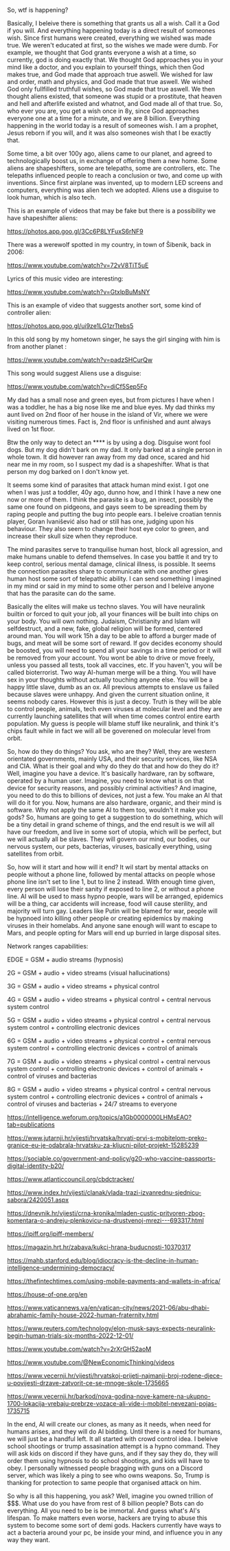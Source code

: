 So, wtf is happening?

Basically, I beleive there is something that grants us all a wish. Call it a God if you will. And everything happening today is a direct result of someones wish.
Since first humans were created, everything we wished was made true. We weren't educated at first, so the wishes we made were dumb.
For example, we thought that God grants everyone a wish at a time, so currently, god is doing exactly that.
We thought God approaches you in your mind like a doctor, and you explain to yourself things, which then God makes true, and God made that approach true aswell.
We wished for law and order, math and physics, and God made that true aswell.
We wished God only fullfilled truthfull wishes, so God made that true aswell.
We then thought aliens existed, that someone was stupid or a prostitute, that heaven and hell and afterlife existed and whatnot, and God made all of that true.
So, who ever you are, you get a wish once in 8y, since God approaches everyone one at a time for a minute, and we are 8 billion.
Everything happening in the world today is a result of someones wish. I am a prophet, Jesus reborn if you will, and it was also someones wish that I be exactly that.




Some time, a bit over 100y ago, aliens came to our planet, and agreed to technologically boost us, in exchange of offering them a new home.
Some aliens are shapeshifters, some are telepaths, some are controllers, etc. The telepaths influenced people to reach a conclusion or two,
and come up with inventions. Since first airplane was invented, up to modern LED screens and computers, everything was alien tech we adopted.
Aliens use a disguise to look human, which is also tech.

This is an example of videos that may be fake but there is a possibility we have shapeshifter aliens:

https://photos.app.goo.gl/3Cc6P8LYFuxS6rNF9

There was a werewolf spotted in my country, in town of Šibenik, back in 2006:

https://www.youtube.com/watch?v=72vV8TiT5uE

Lyrics of this music video are interesting:

https://www.youtube.com/watch?v=GtxlpBuMsNY

This is an example of video that suggests another sort, some kind of controller alien:

https://photos.app.goo.gl/ui9ze1LG1zrTtebs5

In this old song by my hometown singer, he says the girl singing with him is from another planet :

https://www.youtube.com/watch?v=padzSHCurQw

This song would suggest Aliens use a disguise:

https://www.youtube.com/watch?v=diCf5Sep5Fo

My dad has a small nose and green eyes, but from pictures I have when I was a toddler, he has a big nose like me and blue eyes. My dad thinks
my aunt lived on 2nd floor of her house in the island of Vir, where we were visiting numerous times. Fact is, 2nd floor is unfinished and aunt
always lived on 1st floor. 

Btw the only way to detect an **** is by using a dog. Disguise wont fool dogs.
But my dog didn't bark on my dad. It only barked at a single person in whole town. It did however ran away from my dad once, scared and hid near me in my room, 
so I suspect my dad is a shapeshifter. What is that person my dog barked on I don't know yet.

It seems some kind of parasites that attack human mind exist. I got one when I was just a toddler, 40y ago, dunno how, and I think I have a new one now or more of them.
I think the parasite is a bug, an insect, possibly the same one found on pidgeons, and gays seem to be spreading them by raping people and putting the bug into
people ears. I beleive croatian tennis player, Goran Ivanišević also had or still has one, judging upon his behaviour.
They also seem to change their host eye color to green, and increase their skull size when they reproduce.

The mind parasites serve to tranquilise human host, block all agression, and make humans unable to defend themselves.
In case you battle it and try to keep control, serious mental damage, clinical illness, is possible.
It seems the connection parasites share to communicate with one another gives human host some sort of telepathic ability. 
I can send something I imagined in my mind or said in my mind to some other person and I beleive anyone that has the parasite can do the same.

Basically the elites will make us techno slaves.
You will have neuralink builtin or forced to quit your job, all your finances will be built into chips on your body. You will own nothing.
Judaism, Christianity and Islam will selfdestruct, and a new, fake, global religion will be formed, centered around man.
You will work 15h a day to be able to afford a burger made of bugs, and meat will be some sort of reward.
If gov decides economy should be boosted, you will need to spend all your savings in a time period or it will be removed from your account.
You wont be able to drive or move freely, unless you passed all tests, took all vaccines, etc. If you haven't, you will be called bioterrorist.
Two way AI-human merge will be a thing. You will have sex in your thoughts without actually touching anyone else.
You will be a happy little slave, dumb as an ox. All previous attempts to enslave us failed because slaves were unhappy. 
And given the current situation online, it seems nobody cares.
However this is just a decoy. Truth is they will be able to control people, animals, tech even viruses at molecular level and they are currently
launching satellites that will when time comes control entire earth population. My guess is people will blame stuff like neuralink, and
think it's chips fault while in fact we will all be goverened on molecular level from orbit.

So, how do they do things? You ask, who are they? Well, they are western orientated governments, mainly USA, and their security services, like NSA and CIA.
What is their goal and why do they do that and how do they do it? Well, imagine you have a device. It's basically hardware, ran by software, operated by a human user.
Imagine, you need to know what is on that device for security reasons, and possibly criminal activities? And imagine, you need to do this to billions of devices, not just a few.
You make an AI that will do it for you. Now, humans are also hardware, organic, and their mind is software. Why not apply the same AI to them too, wouldn't it make you gods?
So, humans are going to get a suggestion to do something, which will be a tiny detail in grand scheme of things, and the end result is we will all have our freedom, and live
in some sort of utopia, which will be perfect, but we will actually all be slaves. They will govern our mind, our bodies, our nervous system, our pets, bacterias, viruses,
basically everything, using satellites from orbit.

So, how will it start and how will it end?
It wil start by mental attacks on people without a phone line, followed by mental attacks on people whose phone line isn't set to line 1, but to line 2 instead.
With enough time given, every person will lose their sanity if exposed to line 2, or without a phone line. 
AI will be used to mass hypno people, wars will be arranged, epidemics will be a thing, car accidents will increase, food will cause sterility, and majority will turn gay.
Leaders like Putin will be blamed for war, people will be hypnoed into killing other people or creating epidemics by making viruses in their homelabs.
And anyone sane enough will want to escape to Mars, and people opting for Mars will end up burried in large disposal sites.

Network ranges capabilities:

EDGE = GSM + audio streams (hypnosis)

2G = GSM + audio + video streams (visual hallucinations)

3G = GSM + audio + video streams + physical control

4G = GSM + audio + video streams + physical control + central nervous system control

5G = GSM + audio + video streams + physical control + central nervous system control + controlling electronic devices 

6G = GSM + audio + video streams + physical control + central nervous system control + controlling electronic devices + control of animals

7G = GSM + audio + video streams + physical control + central nervous system control + controlling electronic devices + control of animals + control of viruses and bacterias

8G = GSM + audio + video streams + physical control + central nervous system control + controlling electronic devices + control of animals + control of viruses and bacterias + 24/7 streams to everyone

https://intelligence.weforum.org/topics/a1Gb0000000LHMsEAO?tab=publications

https://www.jutarnji.hr/vijesti/hrvatska/hrvati-prvi-s-mobitelom-preko-granice-eu-je-odabrala-hrvatsku-za-kljucni-pilot-projekt-15285239

https://sociable.co/government-and-policy/g20-who-vaccine-passports-digital-identity-b20/

https://www.atlanticcouncil.org/cbdctracker/

https://www.index.hr/vijesti/clanak/vlada-trazi-izvanrednu-sjednicu-sabora/2420051.aspx

https://dnevnik.hr/vijesti/crna-kronika/mladen-custic-pritvoren-zbog-komentara-o-andreju-plenkovicu-na-drustvenoj-mrezi---693317.html

https://ipiff.org/ipiff-members/

https://magazin.hrt.hr/zabava/kukci-hrana-buducnosti-10370317

https://mahb.stanford.edu/blog/idiocracy-is-the-decline-in-human-intelligence-undermining-democracy/

https://thefintechtimes.com/using-mobile-payments-and-wallets-in-africa/

https://house-of-one.org/en

https://www.vaticannews.va/en/vatican-city/news/2021-06/abu-dhabi-abrahamic-family-house-2022-human-fraternity.html

https://www.reuters.com/technology/elon-musk-says-expects-neuralink-begin-human-trials-six-months-2022-12-01/

https://www.youtube.com/watch?v=2rXrGH52aoM

https://www.youtube.com/@NewEconomicThinking/videos

https://www.vecernji.hr/vijesti/hrvatskoj-prijeti-najmanji-broj-rodene-djece-u-povijesti-drzave-zatvorit-ce-se-mnoge-skole-1735665

https://www.vecernji.hr/barkod/nova-godina-nove-kamere-na-ukupno-1700-lokacija-vrebaju-prebrze-vozace-ali-vide-i-mobitel-nevezani-pojas-1735715


In the end, AI will create our clones, as many as it needs, when need for humans arises, and they will do AI bidding.
Until there is a need for humans, we will just be a handful left. It all started with crowd control idea. I beleive school shootings or trump assasination attempt is a hypno command. 
They will ask kids on discord if they have guns, and if they say they do, they will order them using hypnosis to do school shootings, and kids will have to obey. 
I personally witnessed people bragging with guns on a Discord server, which was likely a ping to see who owns weapons.
So, Trump is thanking for protection to same people that organised attack on him.

So why is all this happening, you ask? Well, imagine you owned trillion of $$$. What use do you have from rest of 8 billion people? Bots can do everything.
All you need to be is be immortal. And guess what's AI's lifespan. To make matters even worse, hackers are trying to abuse this system to become some sort of demi gods.
Hackers currently have ways to act a bacteria around your pc, be inside your mind, and influence you in any way they want.
